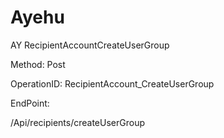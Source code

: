 #     Ayehu


AY RecipientAccountCreateUserGroup

Method: Post

OperationID: RecipientAccount_CreateUserGroup

EndPoint:

/Api/recipients/createUserGroup
